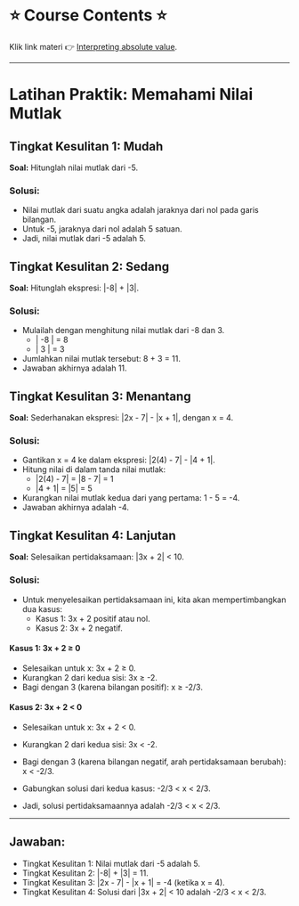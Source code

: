 # ⭐️ Course Contents ⭐️

Klik link materi 👉 [Interpreting absolute value](https://www.khanacademy.org/math/algebra-basics/basic-alg-foundations/alg-basics-absolute-value-new/e/absolute-value-word-problems).

---
# Latihan Praktik: Memahami Nilai Mutlak

## Tingkat Kesulitan 1: Mudah

**Soal:**
Hitunglah nilai mutlak dari -5.

### Solusi:
- Nilai mutlak dari suatu angka adalah jaraknya dari nol pada garis bilangan.
- Untuk -5, jaraknya dari nol adalah 5 satuan.
- Jadi, nilai mutlak dari -5 adalah 5.

## Tingkat Kesulitan 2: Sedang

**Soal:**
Hitunglah ekspresi: |-8| + |3|.

### Solusi:
- Mulailah dengan menghitung nilai mutlak dari -8 dan 3.
  - | -8 | = 8
  - | 3 | = 3
- Jumlahkan nilai mutlak tersebut: 8 + 3 = 11.
- Jawaban akhirnya adalah 11.

## Tingkat Kesulitan 3: Menantang

**Soal:**
Sederhanakan ekspresi: |2x - 7| - |x + 1|, dengan x = 4.

### Solusi:

- Gantikan x = 4 ke dalam ekspresi: |2(4) - 7| - |4 + 1|.
- Hitung nilai di dalam tanda nilai mutlak:
  - |2(4) - 7| = |8 - 7| = 1
  - |4 + 1| = |5| = 5
- Kurangkan nilai mutlak kedua dari yang pertama: 1 - 5 = -4.
- Jawaban akhirnya adalah -4.

## Tingkat Kesulitan 4: Lanjutan

**Soal:**
Selesaikan pertidaksamaan: |3x + 2| < 10.

### Solusi:

- Untuk menyelesaikan pertidaksamaan ini, kita akan mempertimbangkan dua kasus:
  - Kasus 1: 3x + 2 positif atau nol.
  - Kasus 2: 3x + 2 negatif.

#### Kasus 1: 3x + 2 ≥ 0
- Selesaikan untuk x: 3x + 2 ≥ 0.
- Kurangkan 2 dari kedua sisi: 3x ≥ -2.
- Bagi dengan 3 (karena bilangan positif): x ≥ -2/3.

#### Kasus 2: 3x + 2 < 0
- Selesaikan untuk x: 3x + 2 < 0.
- Kurangkan 2 dari kedua sisi: 3x < -2.
- Bagi dengan 3 (karena bilangan negatif, arah pertidaksamaan berubah): x < -2/3.

- Gabungkan solusi dari kedua kasus: -2/3 < x < 2/3.

- Jadi, solusi pertidaksamaannya adalah -2/3 < x < 2/3.

---

## Jawaban:
- Tingkat Kesulitan 1: Nilai mutlak dari -5 adalah 5.
- Tingkat Kesulitan 2: |-8| + |3| = 11.
- Tingkat Kesulitan 3: |2x - 7| - |x + 1| = -4 (ketika x = 4).
- Tingkat Kesulitan 4: Solusi dari |3x + 2| < 10 adalah -2/3 < x < 2/3.